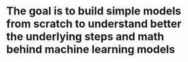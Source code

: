 # The goal is to build simple models from scratch to understand better the underlying steps and math behind machine learning models
